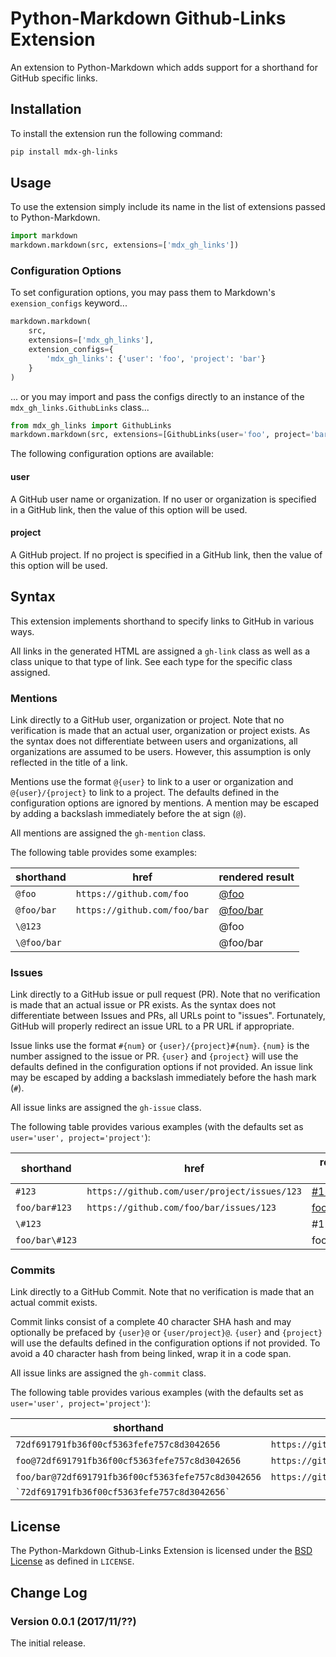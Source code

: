 # Python-Markdown Github-Links Extension

An extension to Python-Markdown which adds support for a shorthand for GitHub
specific links.

## Installation

To install the extension run the following command:

```sh
pip install mdx-gh-links
```

## Usage

To use the extension simply include its name in the list of extensions passed to
Python-Markdown.

```python
import markdown
markdown.markdown(src, extensions=['mdx_gh_links'])
```

### Configuration Options

To set configuration options, you may pass them to Markdown's `exension_configs`
keyword...

```python
markdown.markdown(
    src,
    extensions=['mdx_gh_links'],
    extension_configs={
        'mdx_gh_links': {'user': 'foo', 'project': 'bar'}
    }
)
```

... or you may import and pass the configs directly to an instance of the
`mdx_gh_links.GithubLinks` class...

```python
from mdx_gh_links import GithubLinks
markdown.markdown(src, extensions=[GithubLinks(user='foo', project='bar')])
```

The following configuration options are available:

#### user

A GitHub user name or organization. If no user or organization is specified in
a GitHub link, then the value of this option will be used.

#### project

A GitHub project. If no project is specified in a GitHub link, then the value
of this option will be used.

## Syntax

This extension implements shorthand to specify links to GitHub in various ways.

All links in the generated HTML are assigned a `gh-link` class as well as a class
unique to that type of link. See each type for the specific class assigned.

### Mentions

Link directly to a GitHub user, organization or project. Note that no
verification is made that an actual user, organization or project exists. As the
syntax does not differentiate between users and organizations, all organizations
are assumed to be users. However, this assumption is only reflected in the
title of a link.

Mentions use the format `@{user}` to link to a user or organization and
`@{user}/{project}` to link to a project. The defaults defined in the
configuration options are ignored by mentions. A mention may be escaped by
adding a backslash immediately before the at sign (`@`).

All mentions are assigned the `gh-mention` class.

The following table provides some examples:

| shorthand   | href                         | rendered result                                                                     |
| ----------- | ---------------------------- | ------------------------------------------------------------------|
| `@foo`      | `https://github.com/foo`     | [@foo](https://github.com/foo "GitHub User: @foo")                |
| `@foo/bar`  | `https://github.com/foo/bar` | [@foo/bar](https://github.com/foo/bar "GitHub Project: @foo/bar") |
| `\@123`     |                              | @foo                                                              |
| `\@foo/bar` |                              | @foo/bar                                                          |

### Issues

Link directly to a GitHub issue or pull request (PR). Note that no verification
is made that an actual issue or PR exists. As the syntax does not differentiate
between Issues and PRs, all URLs point to "issues". Fortunately, GitHub will
properly redirect an issue URL to a PR URL if appropriate.

Issue links use the format `#{num}` or `{user}/{project}#{num}`. `{num}` is the
number assigned to the issue or PR. `{user}` and `{project}` will use the
defaults defined in the configuration options if not provided. An issue link may
be escaped by adding a backslash immediately before the hash mark (`#`).

All issue links are assigned the `gh-issue` class.

The following table provides various examples (with the defaults set as
`user='user', project='project'`):

| shorthand      | href                                         | rendered result                                                                     |
| -------------- | -------------------------------------------- | ----------------------------------------------------------------------------------- |
| `#123`         | `https://github.com/user/project/issues/123` | [#123](https://github.com/user/project/issues/123 "GitHub Issue user/project #123") |
| `foo/bar#123`  | `https://github.com/foo/bar/issues/123`      | [foo/bar#123](https://github.com/foo/bar/issues/123 "GitHub Issue foo/bar #123")    |
| `\#123`        |                                              | #123                                                                                |
| `foo/bar\#123` |                                              | foo/bar#123                                                                         |

### Commits

Link directly to a GitHub Commit. Note that no verification is made that an
actual commit exists.

Commit links consist of a complete 40 character SHA hash and may optionally be
prefaced by `{user}@` or `{user/project}@`. `{user}` and `{project}` will use
the defaults defined in the configuration options if not provided. To avoid a 40
character hash from being linked, wrap it in a code span.

All issue links are assigned the `gh-commit` class.

The following table provides various examples (with the defaults set as
`user='user', project='project'`):

| shorthand                                          | href                                                                              | rendered result                                                                                                                                                     |
| -------------------------------------------------- | --------------------------------------------------------------------------------- | --------------------------------------------------------------------------------------------------------------------------------------------------------------------|
| `72df691791fb36f00cf5363fefe757c8d3042656`         | `https://github.com/user/project/commit/72df691791fb36f00cf5363fefe757c8d3042656` | [72df691](https://github.com/user/project/commit/72df691791fb36f00cf5363fefe757c8d3042656 "GitHub Commit: user/project@72df691791fb36f00cf5363fefe757c8d3042656")   |
| `foo@72df691791fb36f00cf5363fefe757c8d3042656`     | `https://github.com/foo/project/commit/72df691791fb36f00cf5363fefe757c8d3042656`  | [foo@72df691](https://github.com/foo/project/commit/72df691791fb36f00cf5363fefe757c8d3042656 "GitHub Commit: foo/project@72df691791fb36f00cf5363fefe757c8d3042656") |
| `foo/bar@72df691791fb36f00cf5363fefe757c8d3042656` | `https://github.com/foo/bar/commit/72df691791fb36f00cf5363fefe757c8d3042656`      | [foo/bar@72df691](https://github.com/foo/bar/commit/72df691791fb36f00cf5363fefe757c8d3042656 "GitHub Commit: foo/bar@72df691791fb36f00cf5363fefe757c8d3042656")     |
| `` `72df691791fb36f00cf5363fefe757c8d3042656` ``   |                                                                                   | `72df691791fb36f00cf5363fefe757c8d3042656`                                                                                                                          |

## License

The Python-Markdown Github-Links Extension is licensed under the [BSD License] as
defined in `LICENSE`.

[BSD License]: http://opensource.org/licenses/BSD-3-Clause

## Change Log

### Version 0.0.1 (2017/11/??)

The initial release.
